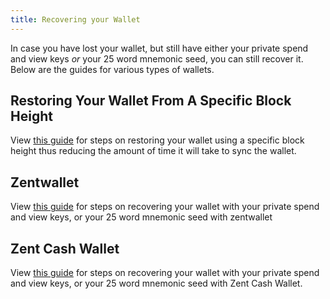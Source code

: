```yaml
---
title: Recovering your Wallet
---
```


In case you have lost your wallet, but still have either your private spend and view keys *or* your 25 word mnemonic seed, you can still recover it. Below are the guides for various types of wallets.

## Restoring Your Wallet From A Specific Block Height

View [this guide](Restoring-Your-Wallet-From-A-Specific-Block-Height) for steps on restoring your wallet using a specific block height thus reducing the amount of time it will take to sync the wallet.

## Zentwallet

View [this guide](Using-Zentwallet#restoring-your-wallet) for steps on recovering your wallet with your private spend and view keys, or your 25 word mnemonic seed with zentwallet

## Zent Cash Wallet

View [this guide](Using-Zent-Cash-Wallet#restoring-your-wallet-from-seed-or-keys) for steps on recovering your wallet with your private spend and view keys, or your 25 word mnemonic seed with Zent Cash Wallet.